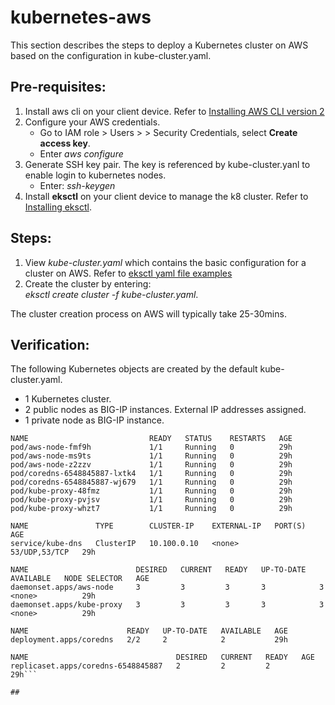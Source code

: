 # kubernetes-aws
This section describes the steps to deploy a Kubernetes cluster on AWS based on the configuration in kube-cluster.yaml.

## Pre-requisites:
1. Install aws cli on your client device. Refer to [Installing AWS CLI version 2](https://docs.aws.amazon.com/cli/latest/userguide/install-cliv2.html)
2. Configure your AWS credentials.
   - Go to IAM role > Users > <User> > Security Credentials, select **Create access key**.
   - Enter *aws configure*
3. Generate SSH key pair. The key is referenced by kube-cluster.yanl to enable login to kubernetes nodes.
   - Enter: *ssh-keygen*
4. Install **eksctl** on your client device to manage the k8 cluster. Refer to [Installing eksctl](https://docs.aws.amazon.com/eks/latest/userguide/eksctl.html).

## Steps:
1. View *kube-cluster.yaml* which contains the basic configuration for a cluster on AWS. Refer to [eksctl yaml file examples](https://github.com/weaveworks/eksctl/tree/main/examples) 
2. Create the cluster by entering:  
*eksctl create cluster -f kube-cluster.yaml*. 

The cluster creation process on AWS will typically take 25-30mins. 

## Verification:
The following Kubernetes objects are created by the default kube-cluster.yaml.
- 1 Kubernetes cluster.
- 2 public nodes as BIG-IP instances. External IP addresses assigned.
- 1 private node as BIG-IP instance.

```$ kubectl $ kc get all -n kube-system
NAME                           READY   STATUS    RESTARTS   AGE
pod/aws-node-fmf9h             1/1     Running   0          29h
pod/aws-node-ms9ts             1/1     Running   0          29h
pod/aws-node-z2zzv             1/1     Running   0          29h
pod/coredns-6548845887-lxtk4   1/1     Running   0          29h
pod/coredns-6548845887-wj679   1/1     Running   0          29h
pod/kube-proxy-48fmz           1/1     Running   0          29h
pod/kube-proxy-pvjsv           1/1     Running   0          29h
pod/kube-proxy-whzt7           1/1     Running   0          29h

NAME               TYPE        CLUSTER-IP    EXTERNAL-IP   PORT(S)         AGE
service/kube-dns   ClusterIP   10.100.0.10   <none>        53/UDP,53/TCP   29h

NAME                        DESIRED   CURRENT   READY   UP-TO-DATE   AVAILABLE   NODE SELECTOR   AGE
daemonset.apps/aws-node     3         3         3       3            3           <none>          29h
daemonset.apps/kube-proxy   3         3         3       3            3           <none>          29h

NAME                      READY   UP-TO-DATE   AVAILABLE   AGE
deployment.apps/coredns   2/2     2            2           29h

NAME                                 DESIRED   CURRENT   READY   AGE
replicaset.apps/coredns-6548845887   2         2         2       29h```

## 
